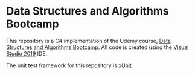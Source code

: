# Data Structures and Algorithms Bootcamp
This repository is a C# implementation of the Udemy course, [Data Structures and Algorithms Bootcamp](https://www.udemy.com/course/data-structures-and-algorithms-bootcamp/). All code is created using the [Visual Studio 2019](https://visualstudio.microsoft.com/downloads/) IDE.

The unit test framework for this repository is [xUnit](https://xunit.net/).
